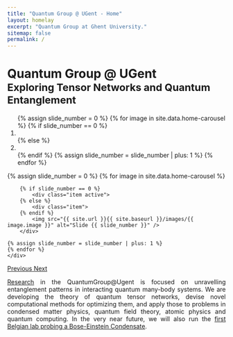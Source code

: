 ```yaml
---
title: "Quantum Group @ UGent - Home"
layout: homelay
excerpt: "Quantum Group at Ghent University."
sitemap: false
permalink: /
---
```

<div class="page-header">
<h1>
Quantum Group @ UGent<br>
<small>Exploring Tensor Networks and Quantum Entanglement</small>
</h1>
</div>
<div markdown="0" id="home-carousel" class="carousel slide" data-ride="carousel" data-interval="10000" data-pause="null" data-keyboard="true" >
    <!-- Menu -->
    <ol class="carousel-indicators">
        {% assign slide_number = 0 %}
        {% for image in site.data.home-carousel %}
        {% if slide_number == 0 %}
            <li data-target="#home-carousel" data-slide-to="{{ slide_number }}" class="active"></li>
        {% else %}
        <li data-target="#home-carousel" data-slide-to="{{ slide_number }}"></li>
        {% endif %}
        {% assign slide_number = slide_number | plus: 1 %}
        {% endfor %}
    </ol>
    <!-- Items -->
    <div class="carousel-inner">
    {% assign slide_number = 0 %}
    {% for image in site.data.home-carousel %}

        {% if slide_number == 0 %}
            <div class="item active">
        {% else %}
            <div class="item">
        {% endif %}
            <img src="{{ site.url }}{{ site.baseurl }}/images/{{ image.image }}" alt="Slide {{ slide_number }}" />
        </div>

    {% assign slide_number = slide_number | plus: 1 %}
    {% endfor %}
    </div>
  <a class="left carousel-control" href="#home-carousel" role="button" data-slide="prev">
    <span class="glyphicon glyphicon-chevron-left" aria-hidden="true"></span>
    <span class="sr-only">Previous</span>
  </a>
  <a class="right carousel-control" href="#home-carousel" role="button" data-slide="next">
    <span class="glyphicon glyphicon-chevron-right" aria-hidden="true"></span>
    <span class="sr-only">Next</span>
  </a>
</div>
<p class="lead" ; align="justify"><a href="/research/">Research</a> in the QuantumGroup@Ugent is focused on unravelling entanglement patterns in interacting quantum many-body systems.  We are developing the theory of quantum tensor networks, devise novel computational methods for optimizing them, and apply those to problems in condensed matter physics, quantum field theory, atomic physics and quantum computing. In the very near future, we will also run the <a href="/bec/">first Belgian lab probing a Bose-Einstein Condensate</a>.</p>
